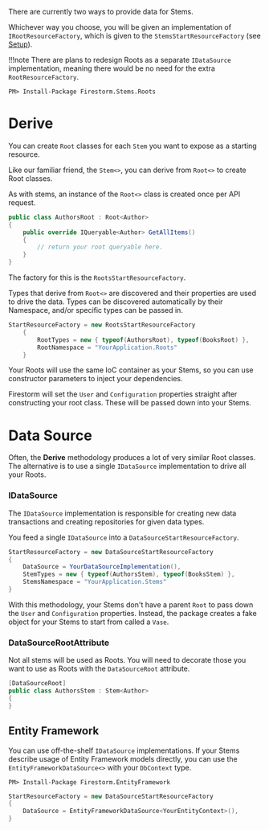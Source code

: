 There are currently two ways to provide data for Stems.

Whichever way you choose, you will be given an implementation of `IRootResourceFactory`, which is given to the `StemsStartResourceFactory` (see [Setup](stems-setup.md)).

!!!note
    There are plans to redesign Roots as a separate `IDataSource` implementation, meaning there would be no need for the extra `RootResourceFactory`.

```
PM> Install-Package Firestorm.Stems.Roots
```

# Derive

You can create `Root` classes for each `Stem` you want to expose as a starting resource.

Like our familiar friend, the `Stem<>`, you can derive from `Root<>` to create Root classes.

As with stems, an instance of the `Root<>` class is created once per API request.

```csharp
public class AuthorsRoot : Root<Author>
{
    public override IQueryable<Author> GetAllItems()
    {
        // return your root queryable here.
    }
}
```

The factory for this is the `RootsStartResourceFactory`.

Types that derive from `Root<>` are discovered and their properties are used to drive the data. Types can be discovered automatically by their Namespace, and/or specific types can be passed in.

```csharp
StartResourceFactory = new RootsStartResourceFactory
    {
        RootTypes = new { typeof(AuthorsRoot), typeof(BooksRoot) },
        RootNamespace = "YourApplication.Roots"
    }
```

Your Roots will use the same IoC container as your Stems, so you can use constructor parameters to inject your dependencies.

Firestorm will set the `User` and `Configuration` properties straight after constructing your root class. These will be passed down into your Stems.

# Data Source

Often, the **Derive** methodology produces a lot of very similar Root classes. The alternative is to use a single `IDataSource` implementation to drive all your Roots.

### IDataSource

The `IDataSource` implementation is responsible for creating new data transactions and creating repositories for given data types.

You feed a single `IDataSource` into a `DataSourceStartResourceFactory`.

```csharp
StartResourceFactory = new DataSourceStartResourceFactory
{
	DataSource = YourDataSourceImplementation(),
	StemTypes = new { typeof(AuthorsStem), typeof(BooksStem) },
	StemsNamespace = "YourApplication.Stems"
}
```

With this methodology, your Stems don't have a parent `Root` to pass down the `User` and `Configuration` properties. Instead, the package creates a fake object for your Stems to start from called a `Vase`.

### DataSourceRootAttribute

Not all stems will be used as Roots. You will need to decorate those you want to use as Roots with the `DataSourceRoot` attribute.

```csharp
[DataSourceRoot]
public class AuthorsStem : Stem<Author>
{
}
```

## Entity Framework

You can use off-the-shelf `IDataSource` implementations. If your Stems describe usage of Entity Framework models directly, you can use the `EntityFrameworkDataSource<>` with your `DbContext` type.

```
PM> Install-Package Firestorm.EntityFramework
```

```csharp
StartResourceFactory = new DataSourceStartResourceFactory
{
	DataSource = EntityFrameworkDataSource<YourEntityContext>(),
}
```

